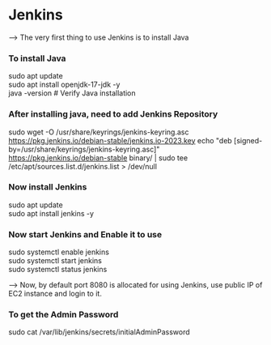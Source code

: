 # Jenkins

--> The very first thing to use Jenkins is to install Java <br>

### To install Java
sudo apt update <br>
sudo apt install openjdk-17-jdk -y <br>
java -version  # Verify Java installation <br>

### After installing java, need to add Jenkins Repository
sudo wget -O /usr/share/keyrings/jenkins-keyring.asc \
  https://pkg.jenkins.io/debian-stable/jenkins.io-2023.key
echo "deb [signed-by=/usr/share/keyrings/jenkins-keyring.asc]" \
  https://pkg.jenkins.io/debian-stable binary/ | sudo tee \
  /etc/apt/sources.list.d/jenkins.list > /dev/null

### Now install Jenkins
sudo apt update <br>
sudo apt install jenkins -y <br>

### Now start Jenkins and Enable it to use
sudo systemctl enable jenkins <br>
sudo systemctl start jenkins <br>
sudo systemctl status jenkins <br>

--> Now, by default port 8080 is allocated for using Jenkins, use public IP of EC2 instance and login to it. <br>

### To get the Admin Password
sudo cat /var/lib/jenkins/secrets/initialAdminPassword
